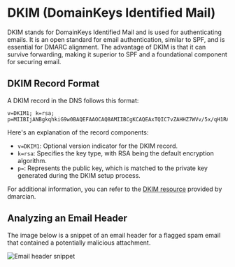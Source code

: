 
# DKIM (DomainKeys Identified Mail)

DKIM stands for DomainKeys Identified Mail and is used for authenticating emails. It is an open standard for email authentication, similar to SPF, and is essential for DMARC alignment. The advantage of DKIM is that it can survive forwarding, making it superior to SPF and a foundational component for securing email.

## DKIM Record Format

A DKIM record in the DNS follows this format:

```
v=DKIM1; k=rsa; p=MIIBIjANBgkqhkiG9w0BAQEFAAOCAQ8AMIIBCgKCAQEAxTQIC7vZAHHZ7WVv/5x/qH1RAgMQI+y6Xtsn73rWOgeBQjHKbmIEIlgrebyWWFCXjmzIP0NYJrGehenmPWK5bF/TRDstbM8uVQCUWpoRAHzuhIxPSYW6k/w2+HdCECF2gnGmmw1cT6nHjfCyKGsM0On0HDvxP8I5YQIIlzNigP32n1hVnQP+UuInj0wLIdOBIWkHdnFewzGK2+qjF2wmEjx+vqHDnxdUTay5DfTGaqgA9AKjgXNjLEbKlEWvy0tj7UzQRHd24a5+2x/R4Pc7PF/y6OxAwYBZnEPO0sJwio4uqL9CYZcvaHGCLOIMwQmNTPMKGC9nt3PSjujfHUBX3wIDAQAB
```

Here's an explanation of the record components:

- `v=DKIM1`: Optional version indicator for the DKIM record.
- `k=rsa`: Specifies the key type, with RSA being the default encryption algorithm.
- `p=`: Represents the public key, which is matched to the private key generated during the DKIM setup process.

For additional information, you can refer to the [DKIM resource](https://dmarcian.com/dkim-syntax-table/) provided by dmarcian.

## Analyzing an Email Header

The image below is a snippet of an email header for a flagged spam email that contained a potentially malicious attachment.

![Email header snippet](image-url-goes-here)

